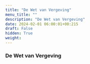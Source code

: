 ```yaml
---
title: "De Wet van Vergeving"
menu_title: ""
description: "De Wet van Vergeving"
date: 2024-02-01 06:00:01+00:215
draft: False
hidden: True
weight:
---
```

### De Wet van Vergeving


